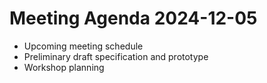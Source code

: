 # Meeting Agenda 2024-12-05

- Upcoming meeting schedule
- Preliminary draft specification and prototype
- Workshop planning
